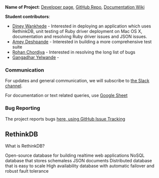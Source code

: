 

**Name of Project**: [Developer page](https://www.rethinkdb.com/), [GitHub Repo](https://github.com/rethinkdb/rethinkdb), [Documentation Wiki]()

**Student contributors**:

* [Diney Wankhede](https://github.com/dineyw23) - Interested in deploying an application which uses RethinkDB, unit testing of Ruby driver deployment on Mac OS X, documentation and resolving Ruby driver issues and JSON issues.
* [Amey Deshpande](https://github.com/ameydeshpande) - Interested in building a more comprehensive test suite
* [Rohan Chordiya](https://github.com/rchordiya) - Interested in resolving the long list of bugs
* [Gangadhar Yelwande](https://github.com/gyelwande) - 

### Communication

For updates and general communication, we will subscribe to [the Slack channel](https://rethinkdb-chicostate.slack.com).

For documentation or text related queries, use [Google Sheet](https://docs.google.com/a/mail.csuchico.edu/document/d/1xhe0akOSdFhYTqRnk2zKf4GVXuMCjwAc0pumST6Inbk/edit?usp=sharing)

### Bug Reporting

The project reports bugs [here, using GitHub Issue Tracking](https://github.com/rethinkdb/rethinkdb/issues)

## RethinkDB

What is RethinkDB?

Open-source database for building realtime web applications
NoSQL database that stores schemaless JSON documents
Distributed database that is easy to scale
High availability database with automatic failover and robust fault tolerance
